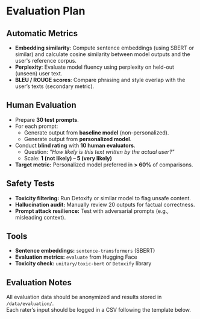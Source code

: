# Evaluation Plan

## Automatic Metrics
- **Embedding similarity**: Compute sentence embeddings (using SBERT or similar) and calculate cosine similarity between model outputs and the user's reference corpus.
- **Perplexity**: Evaluate model fluency using perplexity on held-out (unseen) user text.
- **BLEU / ROUGE scores**: Compare phrasing and style overlap with the user’s texts (secondary metric).

## Human Evaluation
- Prepare **30 test prompts**.
- For each prompt:
  - Generate output from **baseline model** (non-personalized).
  - Generate output from **personalized model**.
- Conduct **blind rating** with **10 human evaluators**.
  - Question: *"How likely is this text written by the actual user?"*
  - Scale: **1 (not likely) – 5 (very likely)**
- **Target metric:** Personalized model preferred in **> 60%** of comparisons.

## Safety Tests
- **Toxicity filtering:** Run Detoxify or similar model to flag unsafe content.
- **Hallucination audit:** Manually review 20 outputs for factual correctness.
- **Prompt attack resilience:** Test with adversarial prompts (e.g., misleading context).

## Tools
- **Sentence embeddings:** `sentence-transformers` (SBERT)
- **Evaluation metrics:** `evaluate` from Hugging Face
- **Toxicity check:** `unitary/toxic-bert` or `Detoxify` library

## Evaluation Notes
All evaluation data should be anonymized and results stored in `/data/evaluation/`.  
Each rater’s input should be logged in a CSV following the template below.

